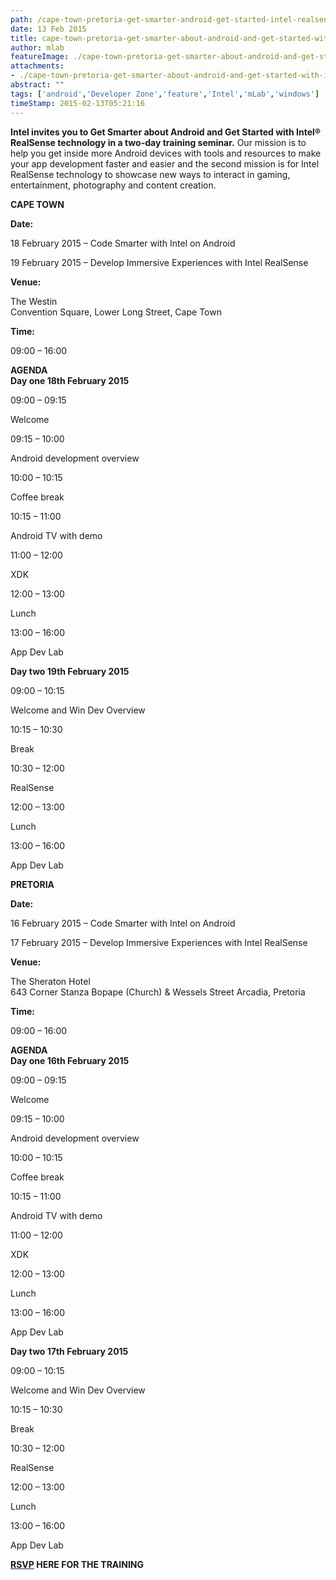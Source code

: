 ```yaml
---
path: /cape-town-pretoria-get-smarter-android-get-started-intel-realsense
date: 13 Feb 2015
title: cape-town-pretoria-get-smarter-about-android-and-get-started-with-intel-realsense
author: mlab
featureImage: ./cape-town-pretoria-get-smarter-about-android-and-get-started-with-intel-realsense.png
attachments: 
- ./cape-town-pretoria-get-smarter-about-android-and-get-started-with-intel-realsense.png
abstract: ""
tags: ['android','Developer Zone','feature','Intel','mLab','windows']
timeStamp: 2015-02-13T05:21:16
---
```


**Intel invites you to Get Smarter about Android and Get Started with Intel® RealSense technology in a two-day training seminar.** Our mission is to help you get inside more Android devices with tools and resources to make your app development faster and easier and the second mission is for Intel RealSense technology to showcase new ways to interact in gaming, entertainment, photography and content creation.

**CAPE TOWN**

**Date:**

18 February 2015 – Code Smarter with Intel on Android

19 February 2015 – Develop Immersive Experiences with Intel RealSense

**Venue:**

The Westin  
Convention Square, Lower Long Street, Cape Town

**Time:** 

09:00 – 16:00

**AGENDA**   
****Day one 18th February 2015**** 

09:00 – 09:15

Welcome

09:15 – 10:00

Android development overview

10:00 – 10:15

Coffee break

10:15 – 11:00

Android TV with demo

11:00 – 12:00

XDK

12:00 – 13:00

Lunch

13:00 – 16:00

App Dev Lab

****Day two 19th February 2015**** 

09:00 – 10:15

Welcome and Win Dev Overview

10:15 – 10:30

Break

10:30 – 12:00

RealSense

12:00 – 13:00

Lunch

13:00 – 16:00

App Dev Lab

**PRETORIA**

**Date:**

16 February 2015 – Code Smarter with Intel on Android

17 February 2015 – Develop Immersive Experiences with Intel RealSense

**Venue:**

The Sheraton Hotel  
643 Corner Stanza Bopape (Church) &amp; Wessels Street Arcadia, Pretoria

**Time:** 

09:00 – 16:00

**AGENDA**   
****Day one 16th February 2015**** 

09:00 – 09:15

Welcome

09:15 – 10:00

Android development overview

10:00 – 10:15

Coffee break

10:15 – 11:00

Android TV with demo

11:00 – 12:00

XDK

12:00 – 13:00

Lunch

13:00 – 16:00

App Dev Lab

****Day two 17th February 2015**** 

09:00 – 10:15

Welcome and Win Dev Overview

10:15 – 10:30

Break

10:30 – 12:00

RealSense

12:00 – 13:00

Lunch

13:00 – 16:00

App Dev Lab 

**[RSVP](mailto:pulanem@penquin.co.za) HERE FOR THE TRAINING**


